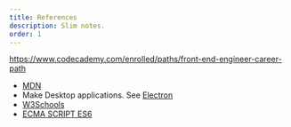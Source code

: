 ```yaml
---
title: References
description: Slim notes.
order: 1
---
```


https://www.codecademy.com/enrolled/paths/front-end-engineer-career-path

* [MDN](https://developer.mozilla.org/en-US/docs/Web/JavaScript)
* Make Desktop applications. See [Electron](paul.piazza.pro@gmail.com)
* [W3Schools](https://www.w3schools.com/js/default.asp)
* [ECMA SCRIPT ES6](http://es6-features.org/#ValueExportImport)
